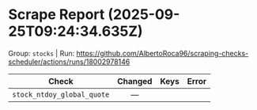 # Scrape Report (2025-09-25T09:24:34.635Z)

Group: `stocks`  |  Run: https://github.com/AlbertoRoca96/scraping-checks-scheduler/actions/runs/18002978146

| Check | Changed | Keys | Error |
|---|:---:|:--|:--|
| `stock_ntdoy_global_quote` | — |  |  |
